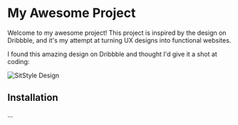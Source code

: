 # My Awesome Project

Welcome to my awesome project! This project is inspired by the design on Dribbble, and it's my attempt at turning UX designs into functional websites.

I found this amazing design on Dribbble and thought I'd give it a shot at coding:

![SitStyle Design](public/SitStyle.png)

## Installation

...


